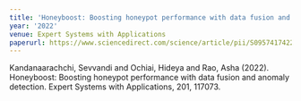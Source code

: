 ```yaml
---
title: 'Honeyboost: Boosting honeypot performance with data fusion and anomaly detection'
year: '2022'
venue: Expert Systems with Applications
paperurl: https://www.sciencedirect.com/science/article/pii/S0957417422004821
---
```

Kandanaarachchi, Sevvandi and Ochiai, Hideya and Rao, Asha (2022). Honeyboost: Boosting honeypot performance with data fusion and anomaly detection. Expert Systems with Applications, 201, 117073.

